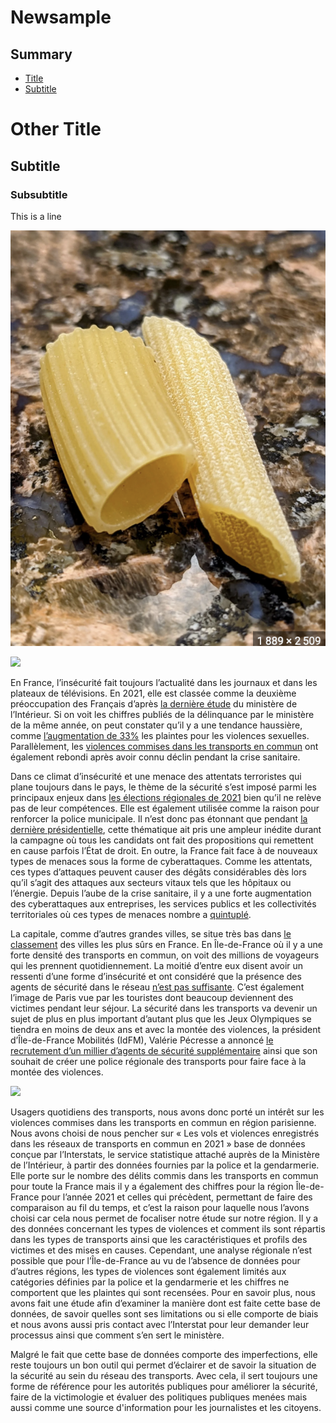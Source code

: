 # Newsample

## Summary
* [Title](#other-title)
* [Subtitle](#subtitle)



# Other Title

## Subtitle

### Subsubtitle


This is a line

![Pasta](PASTA.png)




![](https://www.leparisien.fr/resizer/zkKDiadbk8uJzSrxhv1xZ96g07Q=/932x582/cloudfront-eu-central-1.images.arcpublishing.com/leparisien/JC5VXNGCHFGOHCHZXI6HCTRV5E.jpg)


En France, l’insécurité fait toujours l’actualité dans les journaux et dans les plateaux de télévisions. En 2021, elle est classée comme la deuxième préoccupation des Français d’après [la dernière étude](https://www.europe1.fr/societe/la-delinquance-est-la-deuxieme-preoccupation-des-francais-en-2021-4100114) du ministère de l’Intérieur. Si on voit les chiffres publiés de la délinquance par le ministère de la même année, on peut constater qu’il y a une tendance haussière, comme [l’augmentation de 33%](https://www.interieur.gouv.fr/actualites/communiques/insecurite-et-delinquance-bilan-statistique-2021) les plaintes pour les violences sexuelles. Parallèlement, les [violences commises dans les transports en commun](https://mobile.interieur.gouv.fr/Interstats/Actualites/Les-vols-et-violences-enregistres-dans-les-reseaux-de-transports-en-commun-en-2021-Interstats-Analyse-N-48) ont également rebondi après avoir connu déclin pendant la crise sanitaire.

Dans ce climat d’insécurité et une menace des attentats terroristes qui plane toujours dans le pays, le thème de la sécurité s’est imposé parmi les principaux enjeux dans [les élections régionales de 2021](https://www.france24.com/fr/france/20210522-la-sécurité-thème-omniprésent-de-la-campagne-des-régionales) bien qu’il ne relève pas de leur compétences. Elle est également utilisée comme la raison pour renforcer la police municipale. Il n’est donc pas étonnant que pendant [la dernière présidentielle](https://www.lavoixdunord.fr/1158633/article/2022-03-27/presidentielle-2022-delinquance-la-surenchere-securitaire-des-candidats), cette thématique ait pris une ampleur inédite durant la campagne où tous les candidats ont fait des propositions qui remettent en cause parfois l’État de droit. En outre, la France fait face à de nouveaux types de menaces sous la forme de cyberattaques. Comme les attentats, ces types d’attaques peuvent causer des dégâts considérables dès lors qu’il s’agit des attaques aux secteurs vitaux tels que les hôpitaux ou l’énergie. Depuis l’aube de la crise sanitaire, il y a une forte augmentation des cyberattaques aux entreprises, les services publics et les collectivités territoriales où ces types de menaces nombre a [quintuplé](https://www.ndnm.fr/statistiques-cybersecurite-2022/). 

La capitale, comme d’autres grandes villes, se situe très bas dans [le classement](https://www.leparisien.fr/faits-divers/delinquance-quelles-villes-sont-les-plus-sures-de-france-notre-classement-exclusif-12-11-2022-INTRKKSGFFCXDPTI6EPTTW275M.php) des villes les plus sûrs en France. En Île-de-France où il y a une forte densité des transports en commun, on voit des millions de voyageurs qui les prennent quotidiennement. La moitié d’entre eux disent avoir un ressenti d’une forme d’insécurité et ont considéré que la présence des agents de sécurité dans le réseau [n’est pas suffisante](https://france3-regions.francetvinfo.fr/paris-ile-de-france/metro-et-rer-securite-et-sentiment-d-insecurite-dans-les-transports-les-chiffres-cles-en-ile-de-france-2629484.html). C’est également l’image de Paris vue par les touristes dont beaucoup deviennent des victimes pendant leur séjour. La sécurité dans les transports va devenir un sujet de plus en plus important d’autant plus que les Jeux Olympiques se tiendra en moins de deux ans et avec la montée des violences, la président d’Île-de-France Mobilités (IdFM), Valérie Pécresse a annoncé [le recrutement d’un millier d’agents de sécurité supplémentaire]( https://www.20minutes.fr/paris/4004326-20221009-ile-france-mobilites-va-recruter-1-000-agents-securite-supplementaires-annonce-valerie-pecresse) ainsi que son souhait de créer une police régionale des transports pour faire face à la montée des violences. 

![](https://static.actu.fr/uploads/2022/09/sl-1851-1-960x640.jpg)

Usagers quotidiens des transports, nous avons donc porté un intérêt sur les violences commises dans les transports en commun en région parisienne. Nous avons choisi de nous pencher sur « Les vols et violences enregistrés dans les réseaux de transports en commun en 2021 » base de données conçue par l’Interstats, le service statistique attaché auprès de la Ministère de l’Intérieur, à partir des données fournies par la police et la gendarmerie. Elle porte sur le nombre des délits commis dans les transports en commun pour toute la France mais il y a également des chiffres pour la région Île-de-France pour l’année 2021 et celles qui précèdent, permettant de faire des comparaison au fil du temps, et c’est la raison pour laquelle nous l’avons choisi car cela nous permet de focaliser notre étude sur notre région. Il y a des données concernant les types de violences et comment ils sont répartis dans les types de transports ainsi que les caractéristiques et profils des victimes et des mises en causes. Cependant, une analyse régionale n’est possible que pour l’Île-de-France au vu de l’absence de données pour d’autres régions, les types de violences sont également limités aux catégories définies par la police et la gendarmerie et les chiffres ne comportent que les plaintes qui sont recensées. Pour en savoir plus, nous avons fait une étude afin d’examiner la manière dont est faite cette base de données, de savoir quelles sont ses limitations ou si elle comporte de biais et nous avons aussi pris contact avec l’Interstat pour leur demander leur processus ainsi que comment s’en sert le ministère.
 
Malgré le fait que cette base de données comporte des imperfections, elle reste toujours un bon outil qui permet d’éclairer et de savoir la situation de la sécurité au sein du réseau des transports. Avec cela, il sert toujours une forme de référence pour les autorités publiques pour améliorer la sécurité, faire de la victimologie et évaluer des politiques publiques menées mais aussi comme une source d'information pour les journalistes et les citoyens.

